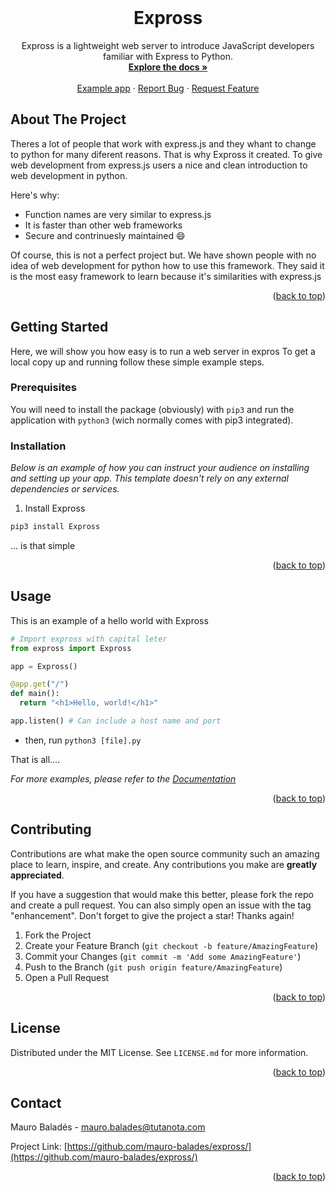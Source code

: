 <div id="top"></div>


<!-- PROJECT LOGO -->
<br />
<div align="center">

  <h1 align="center">Expross</h3>

  <p align="center">
    Expross is a lightweight web server to introduce JavaScript developers familiar with Express to Python.
    <br />
    <a href="https://mauro-balades.gitbook.io/expross/"><strong>Explore the docs »</strong></a>
    <br />
    <br />
    <a href="https://mauro-balades.gitbook.io/expross/geting-started/basic-ussage">Example app</a>
    ·
    <a href="https://github.com/mauro-balades/expross/issues">Report Bug</a>
    ·
    <a href="https://github.com/mauro-balades/expross/pulls">Request Feature</a>
  </p>
</div>

## About The Project

Theres a lot of people that work with express.js and they whant to change to python for many diferent reasons. That is why Expross it created. To give web development from express.js users a nice and clean introduction to web development in python.

Here's why:
* Function names are very similar to express.js
* It is faster than other web frameworks
* Secure and contrinuesly maintained :smile:

Of course, this is not a perfect project but. We have shown people with no idea of web development for python how to use this framework. They said it is the most easy framework to learn because it's similarities with express.js

<p align="right">(<a href="#top">back to top</a>)</p>

## Getting Started

Here, we will show you how easy is to run a web server in expros
To get a local copy up and running follow these simple example steps.

### Prerequisites

You will need to install the package (obviously) with `pip3` and run the application with `python3` (wich normally comes with pip3 integrated).

### Installation

_Below is an example of how you can instruct your audience on installing and setting up your app. This template doesn't rely on any external dependencies or services._

1. Install Expross
  ```sh
  pip3 install Expross
  ```
  
 ... is that simple

<p align="right">(<a href="#top">back to top</a>)</p>

## Usage

This is an example of a hello world with Expross

```python
# Import expross with capital leter
from expross import Expross

app = Expross()

@app.get("/")
def main():
  return "<h1>Hello, world!</h1>"

app.listen() # Can include a host name and port
```

* then, run `python3 [file].py`

That is all....

_For more examples, please refer to the [Documentation]()_

<p align="right">(<a href="#top">back to top</a>)</p>

## Contributing

Contributions are what make the open source community such an amazing place to learn, inspire, and create. Any contributions you make are **greatly appreciated**.

If you have a suggestion that would make this better, please fork the repo and create a pull request. You can also simply open an issue with the tag "enhancement".
Don't forget to give the project a star! Thanks again!

1. Fork the Project
2. Create your Feature Branch (`git checkout -b feature/AmazingFeature`)
3. Commit your Changes (`git commit -m 'Add some AmazingFeature'`)
4. Push to the Branch (`git push origin feature/AmazingFeature`)
5. Open a Pull Request

<p align="right">(<a href="#top">back to top</a>)</p>



## License

Distributed under the MIT License. See `LICENSE.md` for more information.

<p align="right">(<a href="#top">back to top</a>)</p>

## Contact

Mauro Baladés - [mauro.balades@tutanota.com](mailto:mauro.balades@tanota.com)

Project Link: [https://github.com/mauro-balades/expross/](https://github.com/mauro-balades/expross/)

<p align="right">(<a href="#top">back to top</a>)</p>
